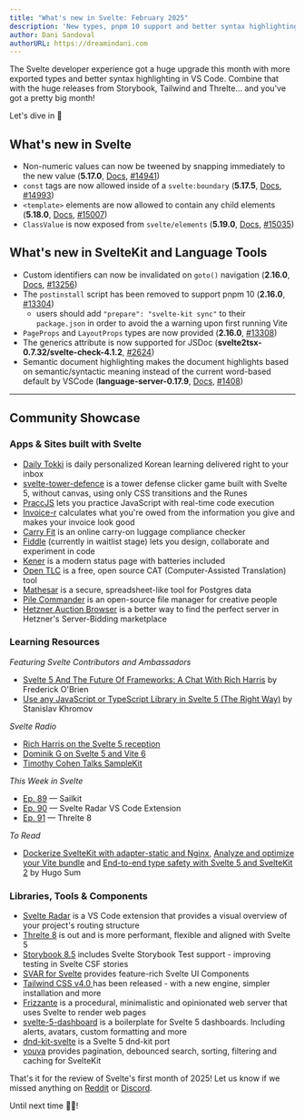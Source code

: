 ```yaml
---
title: "What's new in Svelte: February 2025"
description: 'New types, pnpm 10 support and better syntax highlighting'
author: Dani Sandoval
authorURL: https://dreamindani.com
---
```


The Svelte developer experience got a huge upgrade this month with more exported types and better syntax highlighting in VS Code. Combine that with the huge releases from Storybook, Tailwind and Threlte... and you've got a pretty big month!

Let's dive in 🐬

## What's new in Svelte

- Non-numeric values can now be tweened by snapping immediately to the new value (**5.17.0**, [Docs](/docs/svelte-motion#tweened), [#14941](https://github.com/sveltejs/svelte/pull/14941))
- `const` tags are now allowed inside of a `svelte:boundary` (**5.17.5**, [Docs](https://svelte.dev/docs/svelte/svelte-boundary), [#14993](https://github.com/sveltejs/svelte/pull/14993))
- `<template>` elements are now allowed to contain any child elements (**5.18.0**, [Docs](https://developer.mozilla.org/en-US/docs/Web/HTML/Element/template), [#15007](https://github.com/sveltejs/svelte/pull/15007))
- `ClassValue` is now exposed from `svelte/elements` (**5.19.0**, [Docs]([/docs/svelte/class](https://svelte.dev/docs/svelte/class#Attributes-Objects-and-arrays)), [#15035](https://github.com/sveltejs/svelte/pull/15035))


## What's new in SvelteKit and Language Tools

- Custom identifiers can now be invalidated on `goto()` navigation (**2.16.0**, [Docs](https://svelte.dev/docs/kit/app-navigation#goto), [#13256](https://github.com/sveltejs/kit/pull/13256))
- The `postinstall` script has been removed to support pnpm 10 (**2.16.0**, [#13304](https://github.com/sveltejs/kit/pull/13304))
  - users should add `"prepare": "svelte-kit sync"` to their `package.json` in order to avoid the a warning upon first running Vite
- `PageProps` and `LayoutProps` types are now provided (**2.16.0**, [#13308](https://github.com/sveltejs/kit/pull/13308))
- The generics attribute is now supported for JSDoc (**svelte2tsx-0.7.32/svelte-check-4.1.2**, [#2624](https://github.com/sveltejs/language-tools/pull/2624))
- Semantic document highlighting makes the document highlights based on semantic/syntactic meaning instead of the current word-based default by VSCode (**language-server-0.17.9**, [Docs](https://microsoft.github.io/language-server-protocol/specifications/lsp/3.17/specification/#textDocument_documentHighlight), [#1408](https://github.com/sveltejs/language-tools/pull/1408))


---

## Community Showcase

### Apps & Sites built with Svelte

- [Daily Tokki](https://dailytokki.com/?ref=sveltenewsletter) is daily personalized Korean learning delivered right to your inbox
- [svelte-tower-defence](https://github.com/baterson/svelte-tower-defence) is a tower defense clicker game built with Svelte 5, without canvas, using only CSS transitions and the Runes 
- [PraccJS](https://github.com/alyalin/PraccJS) lets you practice JavaScript with real-time code execution
- [Invoice-r](https://www.invoice-r.co.uk/) calculates what you're owed from the information you give and makes your invoice look good
- [Carry Fit](https://github.com/AxelUser/carry-fit) is an online carry-on luggage compliance checker
- [Fiddle](https://www.reddit.com/r/sveltejs/comments/1hv3rpd/selfpromotion_we_made_fiddle_with_svelte_so_you/) (currently in waitlist stage) lets you design, collaborate and experiment in code
- [Kener](https://github.com/rajnandan1/kener) is a modern status page with batteries included
- [Open TLC](https://opentlc.org/) is a free, open source CAT (Computer-Assisted Translation) tool
- [Mathesar](https://github.com/mathesar-foundation/mathesar) is a secure, spreadsheet-like tool for Postgres data
- [Pile Commander](https://github.com/a-matyukh/pile-commander) is an open-source file manager for creative people
- [Hetzner Auction Browser](https://hetzner-value-auctions.cnap.tech/about) is a better way to find the perfect server in Hetzner's Server-Bidding marketplace

### Learning Resources

_Featuring Svelte Contributors and Ambassadors_

- [Svelte 5 And The Future Of Frameworks: A Chat With Rich Harris](https://www.smashingmagazine.com/2025/01/svelte-5-future-frameworks-chat-rich-harris/) by Frederick O'Brien
- [Use any JavaScript or TypeScript Library in Svelte 5 (The Right Way)](https://www.youtube.com/watch?v=R82Ptutku0M) by Stanislav Khromov

_Svelte Radio_

- [Rich Harris on the Svelte 5 reception](https://www.svelteradio.com/episodes/rich-harris-on-the-svelte-5-reception)
- [Dominik G on Svelte 5 and Vite 6](https://www.svelteradio.com/episodes/dominik-g-on-svelte-5-and-vite-6)
- [Timothy Cohen Talks SampleKit](https://www.svelteradio.com/episodes/timothy-cohen-talks-samplekit)

_This Week in Svelte_

- [Ep. 89](https://www.youtube.com/watch?v=BtZQmNoy6dI) — Sailkit
- [Ep. 90](https://www.youtube.com/watch?v=9DeWd_ShWM4) — Svelte Radar VS Code Extension
- [Ep. 91](https://www.youtube.com/watch?v=Fn0_8iZGkLk) — Threlte 8

_To Read_

- [Dockerize SvelteKit with adapter-static and Nginx](https://hugosum.com/blog/dockerize-sveltekit-with-adaptor-static-and-nginx), [Analyze and optimize your Vite bundle](https://hugosum.com/blog/analyze-and-optimize-your-vite-bundle) and [End-to-end type safety with Svelte 5 and SvelteKit 2](https://hugosum.com/blog/end-to-end-type-safety-with-svelte5-and-sveltekit2) by Hugo Sum

### Libraries, Tools & Components

- [Svelte Radar](https://marketplace.visualstudio.com/items?itemName=HarshKothari.svelte-radar) is a VS Code extension that provides a visual overview of your project's routing structure
- [Threlte 8](https://threlte.xyz/blog/threlte-8) is out and is more performant, flexible and aligned with Svelte 5
- [Storybook 8.5](https://storybook.js.org/blog/storybook-8-5/) includes Svelte Storybook Test support - improving testing in Svelte CSF stories
- [SVAR for Svelte](https://svar.dev/svelte/) provides feature-rich Svelte UI Components
- [Tailwind CSS v4.0 ](https://tailwindcss.com/blog/tailwindcss-v4)has been released - with a new engine, simpler installation and more
- [Frizzante](https://github.com/razshare/frizzante) is a procedural, minimalistic and opinionated web server that uses Svelte to render web pages
- [svelte-5-dashboard](https://github.com/thomaslappenbusch/svelte-5-dashboard) is a boilerplate for Svelte 5 dashboards. Including alerts, avatars, custom formatting and more 
- [dnd-kit-svelte](https://github.com/HanielU/dnd-kit-svelte) is a Svelte 5 dnd-kit port
- [youva](https://github.com/SikandarJODD/youva) provides pagination, debounced search, sorting, filtering and caching for SvelteKit

That's it for the review of Svelte's first month of 2025! Let us know if we missed anything on [Reddit](https://www.reddit.com/r/sveltejs/) or [Discord](https://discord.gg/svelte).

Until next time 👋🏼!
